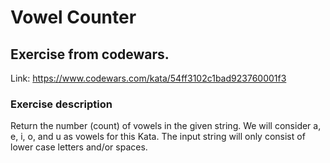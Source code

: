 # Vowel Counter

## Exercise from codewars.
Link: https://www.codewars.com/kata/54ff3102c1bad923760001f3

### Exercise description
Return the number (count) of vowels in the given string.
We will consider a, e, i, o, and u as vowels for this Kata.
The input string will only consist of lower case letters and/or spaces.
